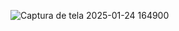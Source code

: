 ![Captura de tela 2025-01-24 164900](https://github.com/user-attachments/assets/fa375541-0dce-471c-b384-d015ad078007)
